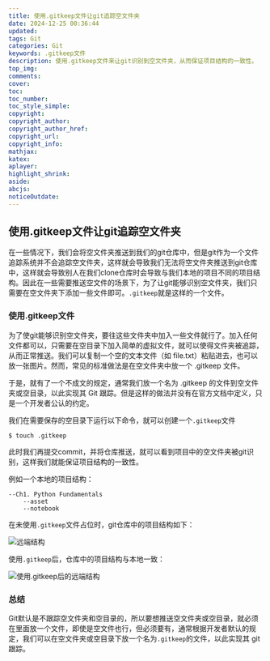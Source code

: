 ```yaml
---
title: 使用.gitkeep文件让git追踪空文件夹
date: 2024-12-25 00:36:44
updated:
tags: Git
categories: Git
keywords: .gitkeep文件
description: 使用.gitkeep文件来让git识别到空文件夹，从而保证项目结构的一致性。
top_img:
comments:
cover:
toc:
toc_number:
toc_style_simple:
copyright:
copyright_author:
copyright_author_href:
copyright_url:
copyright_info:
mathjax:
katex:
aplayer:
highlight_shrink:
aside:
abcjs:
noticeOutdate:
---
```


## 使用.gitkeep文件让git追踪空文件夹

在一些情况下，我们会将空文件夹推送到我们的git仓库中，但是git作为一个文件追踪系统并不会追踪空文件夹，这样就会导致我们无法将空文件夹推送到git仓库中，这样就会导致别人在我们clone仓库时会导致与我们本地的项目不同的项目结构。因此在一些需要推送空文件的场景下，为了让git能够识别空文件夹，我们只需要在空文件夹下添加一些文件即可。`.gitkeep`就是这样的一个文件。

### 使用.gitkeep文件

为了使git能够识别空文件夹，要往这些文件夹中加入一些文件就行了。加入任何文件都可以，只需要在空目录下加入简单的虚拟文件，就可以使得文件夹被追踪，从而正常推送。我们可以复制一个空的文本文件（如 file.txt）粘贴进去，也可以放一张图片。然而，常见的标准做法是在空文件夹中放一个 .gitkeep 文件。

于是，就有了一个不成文的规定，通常我们放一个名为 .gitkeep 的文件到空文件夹或空目录，以此实现其 Git 跟踪。但是这样的做法并没有在官方文档中定义，只是一个开发者公认的约定。

我们在需要保存的空目录下运行以下命令，就可以创建一个`.gitkeep`文件

```
$ touch .gitkeep
```

此时我们再提交commit，并将仓库推送，就可以看到项目中的空文件夹被git识别，这样我们就能保证项目结构的一致性。

例如一个本地的项目结构：
```
--Ch1. Python Fundamentals
    --asset
    --notebook
```
在未使用`.gitkeep`文件占位时，git仓库中的项目结构如下：

![远端结构](远端结构.png)

使用`.gitkeep`后，仓库中的项目结构与本地一致：

![使用.gitkeep后的远端结构](使用.gitkeep后的远端结构.png)

### 总结

Git默认是不跟踪空文件夹和空目录的，所以要想推送空文件夹或空目录，就必须在里面放一个文件，即使是空文件也行，但必须要有，通常根据开发者默认的规定，我们可以在空文件夹或空目录下放一个名为`.gitkeep`的文件，以此实现其 git 跟踪。
